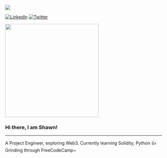 
[![](https://visitcount.itsvg.in/api?id=Dustingo&label=Profile%20Views&color=3&icon=4&pretty=false)](https://visitcount.itsvg.in)


[![LinkedIn](https://img.shields.io/badge/LinkedIn-%230077B5.svg?logo=linkedin&logoColor=white)](https://www.linkedin.com/in/shawn-yong/) 
[![Twitter](https://img.shields.io/badge/Twitter-%231DA1F2.svg?logo=Twitter&logoColor=white)](https://twitter.com/Dustingooz) 

<img src="https://github.com/dreamwalkz/master/blob/main/anime-girl-waving.gif" width="300px">

### Hi there, I am Shawn!

---

A Project Engineer, exploring Web3. Currently learning Solidity, Python 👍
Grinding through FreeCodeCamp~
